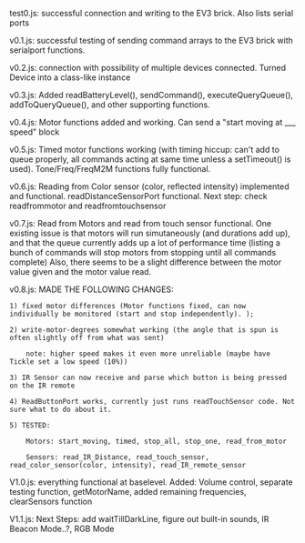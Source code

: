 test0.js: successful connection and writing to the EV3 brick. Also lists serial ports

v0.1.js: successful testing of sending command arrays to the EV3 brick with serialport functions.

v0.2.js: connection with possibility of multiple devices connected. Turned Device into a class-like instance

v0.3.js: Added readBatteryLevel(), sendCommand(), executeQueryQueue(), addToQueryQueue(), and other supporting functions.

v0.4.js: Motor functions added and working. Can send a "start moving at ___ speed" block

v0.5.js: Timed motor functions working (with timing hiccup: can't add to queue properly, all commands acting at same time unless a setTimeout() is used). 
         Tone/Freq/FreqM2M functions fully functional.

v0.6.js: Reading from Color sensor (color, reflected intensity) implemented and functional. readDistanceSensorPort functional.
         Next step: check readfrommotor and readfromtouchsensor

v0.7.js: Read from Motors and read from touch sensor functional. One existing issue is that motors will run simutaneously (and durations add up),
         and that the queue currently adds up a lot of performance time (listing a bunch of commands will stop motors from stopping until all commands complete)
         Also, there seems to be a slight difference between the motor value given and the motor value read.

v0.8.js: MADE THE FOLLOWING CHANGES:

    1) fixed motor differences (Motor functions fixed, can now individually be monitored (start and stop independently). );
    
    2) write-motor-degrees somewhat working (the angle that is spun is often slightly off from what was sent)
    
        note: higher speed makes it even more unreliable (maybe have Tickle set a low speed (10%))
        
    3) IR Sensor can now receive and parse which button is being pressed on the IR remote
    
    4) ReadButtonPort works, currently just runs readTouchSensor code. Not sure what to do about it.
    
    5) TESTED: 
            
        Motors: start_moving, timed, stop_all, stop_one, read_from_motor
        
        Sensors: read_IR_Distance, read_touch_sensor, read_color_sensor(color, intensity), read_IR_remote_sensor


V1.0.js: everything functional at baselevel. Added: Volume control, separate testing function, getMotorName, added remaining frequencies, clearSensors function

V1.1.js: Next Steps: add waitTillDarkLine, figure out built-in sounds, IR Beacon Mode..?, RGB Mode